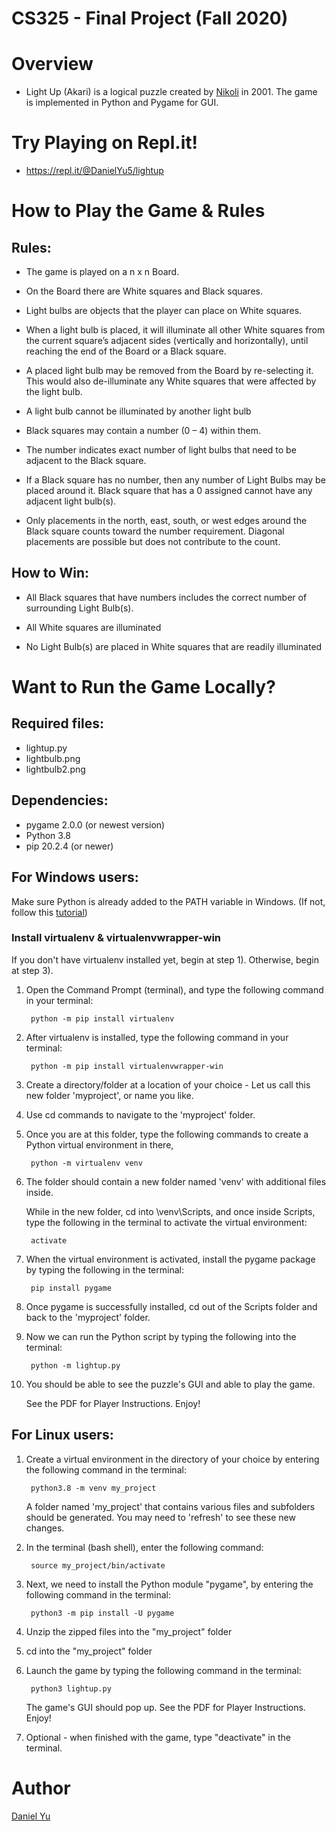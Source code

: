 # CS325 - Final Project (Fall 2020)


# Overview
- Light Up (Akari) is a logical puzzle created by [Nikoli](https://www.nikoli.co.jp/) in 2001. The game is implemented in Python and Pygame for GUI. 


# Try Playing on Repl.it!

- https://repl.it/@DanielYu5/lightup


# How to Play the Game & Rules

## Rules:
- The game is played on a n x n Board.

- On the Board there are White squares and Black squares.

- Light bulbs are objects that the player can place on White squares.

- When a light bulb is placed, it will illuminate all other White squares from the current square’s adjacent sides (vertically and horizontally), until reaching the end of the Board or a Black square.

- A placed light bulb may be removed from the Board by re-selecting it. This would also de-illuminate any White squares that were affected by the light bulb.

- A light bulb cannot be illuminated by another light bulb

- Black squares may contain a number (0 – 4) within them.

- The number indicates exact number of light bulbs that need to be adjacent to the Black square.

- If a Black square has no number, then any number of Light Bulbs may be placed around it. Black square that has a 0 assigned cannot have any adjacent light bulb(s).

- Only placements in the north, east, south, or west edges around the Black square counts toward the number requirement. Diagonal placements are possible but does not contribute to the count.

## How to Win:
- All Black squares that have numbers includes the correct number of surrounding Light Bulb(s).

- All White squares are illuminated

- No Light Bulb(s) are placed in White squares that are readily illuminated



# Want to Run the Game Locally?

## Required files: 
 - lightup.py
 - lightbulb.png
 - lightbulb2.png


## Dependencies: 
 - pygame 2.0.0 (or newest version)
 - Python 3.8 
 - pip 20.2.4 (or newer)


## For Windows users:


Make sure Python is already added to the PATH variable in Windows.
(If not, follow this [tutorial](https://www.educative.io/edpresso/how-to-add-python-to-path-variable-in-windows))


### Install virtualenv & virtualenvwrapper-win

If you don't have virtualenv installed yet, begin at step 1). Otherwise, begin at step 3).

1) Open the Command Prompt (terminal), and type the following command in your terminal:

        python -m pip install virtualenv

2) After virtualenv is installed, type the following command in your terminal:
    
        python -m pip install virtualenvwrapper-win

3) Create a directory/folder at a location of your choice - Let us call this new folder 'myproject', or name you like.

4) Use cd commands to navigate to the 'myproject' folder.

5) Once you are at this folder, type the following commands to create a Python virtual environment in there,

        python -m virtualenv venv

6) The folder should contain a new folder named 'venv' with additional files inside.

    While in the new folder, cd into \venv\Scripts, and once inside Scripts, type the following in the terminal to activate the virtual environment:

        activate

7) When the virtual environment is activated, install the pygame package by typing the following in the terminal:

        pip install pygame

8) Once pygame is successfully installed, cd out of the Scripts folder and back to the 'myproject' folder.

8) Now we can run the Python script by typing the following into the terminal:

        python -m lightup.py

9) You should be able to see the puzzle's GUI and able to play the game. 

    See the PDF for Player Instructions. Enjoy!




## For Linux users:

1) Create a virtual environment in the directory of your choice by entering the following command in the terminal: 

        python3.8 -m venv my_project

    A folder named 'my_project' that contains various files and subfolders should be generated. You may need to 'refresh' to see these new changes.

2) In the terminal (bash shell), enter the following command:

        source my_project/bin/activate

3) Next, we need to install the Python module "pygame", by entering the following command in the terminal:

        python3 -m pip install -U pygame

4) Unzip the zipped files into the "my_project" folder

5) cd into the "my_project" folder

6) Launch the game by typing the following command in the terminal:

        python3 lightup.py

    The game's GUI should pop up. See the PDF for Player Instructions. Enjoy!

7) Optional - when finished with the game, type "deactivate" in the terminal.

# Author
[Daniel Yu](https://github.com/kuckikirukia)

